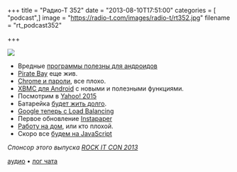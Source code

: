 +++
title = "Радио-Т 352"
date = "2013-08-10T17:51:00"
categories = [ "podcast",]
image = "https://radio-t.com/images/radio-t/rt352.jpg"
filename = "rt_podcast352"

+++

![](https://radio-t.com/images/radio-t/rt352.jpg)

* Вредные [программы полезны для андроидов](http://www.telegraph.co.uk/technology/apple/10226145/The-apps-that-Apple-does-not-want-you-to-use.html)
* [Pirate Bay](http://www.bbc.co.uk/news/technology-23587447) еще жив.
* [Chrome и пароли](http://abcnews.go.com/Technology/save-passwords-chrome-browser/story?id=19908237), все плохо.
* [XBMC для Android](http://www.engadget.com/2013/08/06/xbmc-for-android-adds-airplay-and-other-media-features/) с новыми и полезными функциями.
* Посмотрим в [Yahoo! 2015](https://medium.com/geek-empire-1/511d89eb37f)
* Батарейка [будет жить долго](http://news.cnet.com/8301-11386_3-57596470-76/shin-etsu-chemical-eyes-10x-boost-in-smartphone-battery-life/).
* [Google теперь с Load Balancing](http://www.datacenterknowledge.com/archives/2013/08/09/google-strengthens-compute-engine-with-load-balancing/)
* Первое обновление [Instapaper](http://techcrunch.com/2013/08/09/betaworks-updates-instapapers-web-reader-browser-extensions-and-mobile-updates-to-come/)
* [Работу на дом](http://www.quora.com/permalink/IO6pavLM8), или кто плохой.
* Скоро все [будем на JavaScript](http://readwrite.com/2013/08/09/why-javascript-will-become-the-dominant-programming-language-of-the-enterprise)

_Спонсор этого выпуска [ROCK IT CON 2013](http://www.rockitcon.com)_


[аудио](https://cdn.radio-t.com/rt_podcast352.mp3) • [лог чата](http://chat.radio-t.com/logs/radio-t-352.html)
<audio src="https://cdn.radio-t.com/rt_podcast352.mp3" preload="none"></audio>
